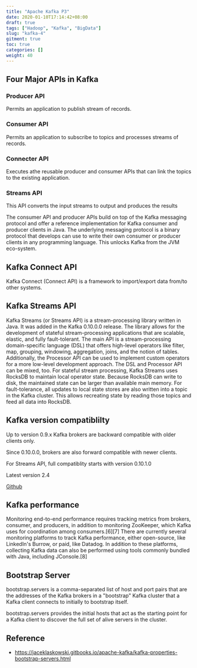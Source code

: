 ```yaml
---
title: "Apache Kafka P3"
date: 2020-01-10T17:14:42+08:00
draft: true
tags: ["Hadoop", "Kafka", "BigData"]
slug: "kafka-4"
gitment: true
toc: true
categories: []
weight: 40
---
```


## Four Major APIs in Kafka

### Producer API

Permits an application to publish stream of records.

### Consumer API

Permits an application to subscribe to topics and processes streams of records.

### Connecter API

Executes athe reusable producer and consumer APIs that can link the topics to the existing application.

### Streams API

This API converts the input streams to output and produces the results

The consumer API and producer APIs build on top of the Kafka messaging protocol and offer a reference implementation for Kafka consumer and producer clients in Java. The underlying messaging protocol is a binary protocol that develops can use to write their own consumer or producer clients in any programming language. This unlocks Kafka from the JVM eco-system.

## Kafka Connect API

Kafka Connect (Connect API) is a framework to import/export data from/to other systems.

## Kafka Streams API

Kafka Streams (or Streams API) is a stream-processing library written in Java. It was added in the Kafka 0.10.0.0 release. The library allows for the development of stateful stream-processing applications that are scalable, elastic, and fully fault-tolerant. The main API is a stream-processing domain-specific language (DSL) that offers high-level operators like filter, map, grouping, windowing, aggregation, joins, and the notion of tables. Additionally, the Processor API can be used to implement custom operators for a more low-level development approach. The DSL and Processor API can be mixed, too. For stateful stream processing, Kafka Streams uses RocksDB to maintain local operator state. Because RocksDB can write to disk, the maintained state can be larger than available main memory. For fault-tolerance, all updates to local state stores are also written into a topic in the Kafka cluster. This allows recreating state by reading those topics and feed all data into RocksDB.

## Kafka version compatiblilty

Up to version 0.9.x Kafka brokers are backward compatible with older clients only.

Since 0.10.0.0, brokers are also forward compatible with newer clients.

For Streams API, full compatiblity starts with version 0.10.1.0

Latest version 2.4

[Github](https://github.com/apache/kafka)

## Kafka performance

Monitoring end-to-end performance requires tracking metrics from brokers, consumer, and producers, in addition to monitoring ZooKeeper, which Kafka uses for coordination among consumers.[6][7] There are currently several monitoring platforms to track Kafka performance, either open-source, like LinkedIn's Burrow, or paid, like Datadog. In addition to these platforms, collecting Kafka data can also be performed using tools commonly bundled with Java, including JConsole.[8]

## Bootstrap Server

bootstrap.servers is a comma-separated list of host and port pairs that are the addresses of the Kafka brokers in a "bootstrap" Kafka cluster that a Kafka client connects to initially to bootstrap itself.

bootstrap.servers provides the initial hosts that act as the starting point for a Kafka client to discover the full set of alive servers in the cluster.

## Reference

- <https://jaceklaskowski.gitbooks.io/apache-kafka/kafka-properties-bootstrap-servers.html>
